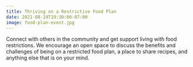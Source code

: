 ```yaml
---
title: Thriving on a Restrictive Food Plan
date: 2021-08-19T19:30:00-07:00
image: food-plan-event.jpg
---
```


Connect with others in the community and get support living with food restrictions. We encourage an open space to discuss the benefits and challenges of being on a restricted food plan, a place to share recipes, and anything else that is on your mind.